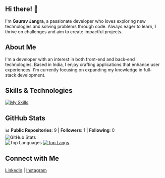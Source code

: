 ## Hi there! 👋

I'm **Gaurav Jangra**, a passionate developer who loves exploring new technologies and solving problems through code. Always eager to learn, I thrive on challenges and aim to create impactful projects.

## About Me

I'm a developer with an interest in both front-end and back-end technologies. Based in India, I enjoy crafting applications that enhance user experiences. I'm currently focusing on expanding my knowledge in full-stack development.

## Skills & Technologies

[![My Skills](https://skillicons.dev/icons?i=nodejs,py,c,cpp,nextjs,js,ts,mysql,mongodb,vercel,netlify,npm,aws,tailwind,html,css,postman,figma,express&perline=8)](https://skillicons.dev)

## GitHub Stats
📊 **Public Repositories**: 9  |  **Followers**: 1  |  **Following**: 0  
 ![GitHub Stats](https://github-readme-stats.vercel.app/api?username=gaurav4040&show_icons=true&theme=radical)  
 ![Top Languages](https://github-readme-stats.vercel.app/api/top-langs/?username=gaurav4040&layout=compact&theme=radical)
[![Top Langs](https://github-readme-stats.vercel.app/api/top-langs/?username=gaurav4040&layout=compact&theme=dark)](https://github.com/anuraghazra/github-readme-stats)

## Connect with Me

<a href="https://linkedin.com/in/Gauravjangra-" target="_blank" rel="noopener noreferrer"><Icon /> Linkedin</a> | <a href="https://instagram.com/__gauravjangra" target="_blank" rel="noopener noreferrer"><Icon /> Instagram</a>
